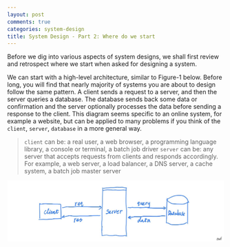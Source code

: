 ```yaml
---
layout: post
comments: true
categories: system-design
title: System Design - Part 2: Where do we start
---
```

Before we dig into various aspects of system designs, we shall first review and retrospect where we start when asked for designing a system. 

We can start with a high-level architecture, similar to Figure-1 below. Before long, you will find that nearly majority of systems you are about to design follow the same pattern. A client sends a request to a server, and then the server queries a database. The database sends back some data or confirmation and the server optionally processes the data before sending a response to the client. This diagram seems specific to an online system, for example a website, but can be applied to many problems if you think of the `client`, `server`, `database` in a more general way. 

> `client` can be: a real user, a web browser, a programming language library, a console or terminal, a batch job driver
> `server` can be: any server that accepts requests from clients and responds accordingly. For example, a web server, a load balancer, a DNS server, a cache system, a batch job master server

![A Simple System Design to Start](assets/5DE69707-4217-43FB-A7DF-C9ED96E0A99E.jpeg)
<!--stackedit_data:
eyJoaXN0b3J5IjpbLTExMDMwNjg0MjIsNTE2NzI3NjA1LC00ND
c1MDAyMTIsLTEwODU4MjYxNSwtMTA4NTgyNjE1LC02ODU5MjQ2
MzddfQ==
-->